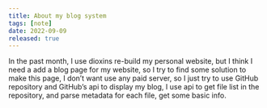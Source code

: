 ```yaml
---
title: About my blog system
tags: [note]
date: 2022-09-09
released: true
---
```


In the past month, I use dioxins re-build my personal website, but I think I need a add a blog page for my website, so I try to find some solution to make this page, I don’t want use any paid server, so I just try to use GitHub repository and GitHub’s api to display my blog, I use api to get file list in the repository, and parse metadata for each file, get some basic info.
